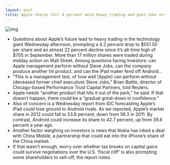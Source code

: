```yaml
---
layout: post
title: Apple shares fall 4 percent amid heavy trading and post-Jobs era concerns
---
```

![img](http://media.idownloadblog.com/wp-content/uploads/2012/12/AAPL-20121206.jpg)
* Questions about Apple’s future lead to heavy trading in the technology giant Wednesday afternoon, prompting a 4.2 percent drop to $551.50 per share and an almost 22 percent decline since it’s all-time high of $705 in September. More than 17 million shares were traded during midday action on Wall Street. Among questions facing investors: can Apple management perform without Steve Jobs, can the company produce another hit product, and can the iPad maker fend off Android…
* “This is a management test, of how well [Apple] can perform without (deceased former chief executive) Steve Jobs,” Brian Battle, director of Chicago-based Performance Trust Capital Partners, told Reuters.
* Apple needs “another product that hits it out of the park,” he said. If that doesn’t happen, there could be a “gradual grind-down in confidence.”
* Also of concern is a Wednesday report from IDC forecasting Apple’s iPad could lose ground to Android rivals. As we reported, Apple’s market share in 2012 could fall to 53.8 percent, down from 56.3 in 2011. By contrast, Android could increase its share to 42.7 percent, up from 39.8 percent a year ago.
* Another factor weighing on investors is news that Nokia has inked a deal with China Mobile, a partnership that could eat into the iPhone’s share of the China market.
* If that wasn’t enough, worry over whether tax breaks on capital gains could survive negotiations over the U.S. ‘fiscal cliff’ is also prompting some shareholders to sell-off, the report notes.

